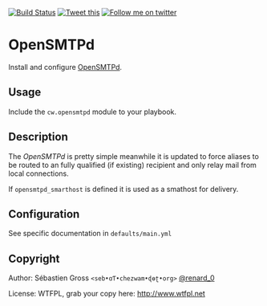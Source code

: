<!--

---
lang: american
---
-->

[![Build Status](https://travis-ci.org/cw-ansible/cw.opensmtpd.svg?branch=master)](https://travis-ci.org/cw-ansible/cw.opensmtpd)
[![Tweet this](http://img.shields.io/badge/Tweet-it00aced.svg)](https://twitter.com/intent/tweet?tw_p=tweetbutton&via=renard_0&url=https%3A%2F%2Fgithub.com%2Fcw-ansible%2Fcw.opensmtpd&text=Install%20and%20configure%20%23OpenSMTPD%20using%20%23Ansible.%20CC%20%40OpenSMTPD)
[![Follow me on twitter](http://img.shields.io/badge/Twitter-Follow-00aced.svg)](https://twitter.com/intent/follow?region=follow_link&screen_name=renard_0&tw_p=followbutton)


# OpenSMTPd

Install and configure [OpenSMTPd](https://www.opensmtpd.org/).


## Usage

Include the `cw.opensmtpd` module to your playbook.


## Description

The *OpenSMTPd* is pretty simple meanwhile it is updated to force aliases to
be routed to an fully qualified (if existing) recipient and only relay mail
from local connections.

If `opensmtpd_smarthost` is defined it is used as a smathost for delivery.


## Configuration

See specific documentation in `defaults/main.yml`



## Copyright

Author: Sébastien Gross `<seb•ɑƬ•chezwam•ɖɵʈ•org>` [@renard_0](https://twitter.com/renard_0)

License: WTFPL, grab your copy here: http://www.wtfpl.net
